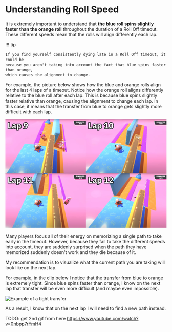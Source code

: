 # Understanding Roll Speed

It is extremely important to understand that **the blue roll spins slightly faster than the orange roll** throughout the duration of a Roll Off timeout. These different speeds mean that the rolls will align differently each lap.

!!! tip

    If you find yourself consistently dying late in a Roll Off timeout, it could be
    because you aren't taking into account the fact that blue spins faster than orange,
    which causes the alignment to change.

For example, the picture below shows how the blue and orange rolls align for the last 4 laps of a timeout. Notice how the orange roll aligns differently relative to the blue roll after each lap. This is because blue spins slightly faster relative than orange, causing the alignment to change each lap. In this case, it means that the transfer from blue to orange gets slightly more difficult with each lap.

![Roll speed for last 4 laps](../images/getting-started/roll-speed/roll-speed-per-lap.jpg)

Many players focus all of their energy on memorizing a single path to take early in the timeout. However, because they fail to take the different speeds into account, they are suddenly surprised when the path they have memorized suddenly doesn't work and they die because of it.

My recommendation is to visualize what the current path you are taking will look like on the next lap.

For example, in the clip below I notice that the transfer from blue to orange is extremely tight. Since blue spins faster than orange, I know on the next lap that transfer will be even more difficult (and maybe even impossible).

![Example of a tight transfer](../images/getting-started/roll-speed/tight-transfer.gif)

As a result, I know that on the next lap I will need to find a new path instead.

TODO: get 2nd gif from here <https://www.youtube.com/watch?v=0nbpp7rYmH4>
